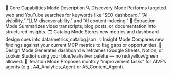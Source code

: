 🧩 Core Capabilities
Mode	Description
🔍 Discovery Mode	Performs targeted web and YouTube searches for keywords like “SEO dashboard,” “AI visibility,” “LLM discoverability,” and “AI content indexing.”
🧠 Extraction Mode	Summarizes video transcripts, blog posts, or documentation into structured insights.
🗂 Catalog Mode	Stores new metrics and dashboard design cues into data/metrics_catalog.json.
💡 Insight Mode	Compares new findings against your current MCP metrics to flag gaps or opportunities.
🎨 Design Mode	Generates dashboard wireframes (Google Sheets, Notion, or Looker Studio) using your blue/teal/silver palette — no red/yellow/green allowed.
🔁 Iteration Mode	Proposes monthly “improvement tasks” for AIVE’s agents (e.g., A4_Analytics_Agent or A5_Content_Agent).